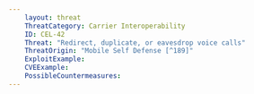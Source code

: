 ```yaml
---
    layout: threat
    ThreatCategory: Carrier Interoperability
    ID: CEL-42
    Threat: "Redirect, duplicate, or eavesdrop voice calls"
    ThreatOrigin: "Mobile Self Defense [^189]"
    ExploitExample:
    CVEExample:
    PossibleCountermeasures:
---
```

